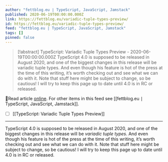 ```yaml
---
author: "fettblog․eu ∣ TypeScript, JavaScript, Jamstack"
published: 2020-06-19T00:00:00.000Z
link: https://fettblog.eu/variadic-tuple-types-preview/
id: https://fettblog.eu/variadic-tuple-types-preview/
feed: "fettblog․eu ∣ TypeScript, JavaScript, Jamstack"
tags: []
pinned: false
---
```

> [!abstract] TypeScript: Variadic Tuple Types Preview - 2020-06-19T00:00:00.000Z
> TypeScript 4.0 is supposed to be released in August 2020, and one of the biggest changes in this release will be variadic tuple types. And even though his feature is hot of the press at the time of this writing, it’s worth checking out and see what we can do with it. Note that stuff here might be subject to change, so be cautious! I will try to keep this page up to date until 4.0 is in RC or released.

🔗Read article [online](https://fettblog.eu/variadic-tuple-types-preview/). For other items in this feed see [[fettblog․eu ∣ TypeScript, JavaScript, Jamstack]].

- [ ] [[TypeScript꞉ Variadic Tuple Types Preview]]
- - -
TypeScript 4.0 is supposed to be released in August 2020, and one of the biggest changes in this release will be _variadic tuple types_. And even though his feature is hot of the press at the time of this writing, it’s worth checking out and see what we can do with it. Note that stuff here might be subject to change, so be cautious! I will try to keep this page up to date until 4.0 is in RC or released.
